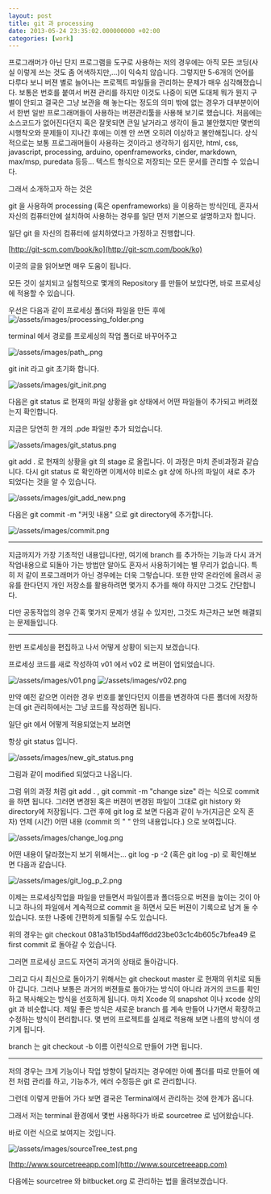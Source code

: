 ```yaml
---
layout: post
title: git 과 processing
date: 2013-05-24 23:35:02.000000000 +02:00
categories: [work]
---
```

프로그래머가 아닌 단지 프로그램을 도구로 사용하는 저의 경우에는 아직 모든 코딩(사실 이렇게 쓰는 것도 좀 어색하지만,...)이 익숙치 않습니다. 그렇지만 5-6개의 언어를 다루다 보니 버젼 별로 늘어나는 프로젝트 파일들을 관리하는 문제가 매우 심각해졌습니다. 보통은 번호를 붙여서 버젼 관리를 하지만 이것도 나중이 되면 도대체 뭐가 뭔지 구별이 안되고 결국은 그냥 보관을 해 놓는다는 정도의 의미 밖에 없는 경우가 대부분이어서 한번 일반 프로그래머들이 사용하는 버젼관리툴을 사용해 보기로 했습니다. 처음에는 소스코드가 없어진다던지 혹은 잘못되면 큰일 날거라고 생각이 들고 불안했지만 몇번의 시행착오와 문제들이 지나간 후에는 이젠 안 쓰면 오히려 이상하고 불안해집니다. 상식적으로는 보통 프로그래머들이 사용하는 것이라고 생각하기 쉽지만, html, css, javascript, processing, arduino, openframeworks, cinder, markdown, max/msp, puredata 등등... 텍스트 형식으로 저장되는 모든 문서를 관리할 수 있습니다.

그래서 소개하고자 하는 것은

git 을 사용하여 processing (혹은 openframeworks) 을 이용하는 방식인데,
혼자서 자신의 컴퓨터안에 설치하여 사용하는 경우를 일단 먼저 기본으로 설명하고자 합니다.


일단 git 을 자신의 컴퓨터에 설치하였다고 가정하고 진행합니다.

[http://git-scm.com/book/ko](http://git-scm.com/book/ko)


이곳의 글을 읽어보면 매우 도움이 됩니다.

모든 것이 설치되고 실험적으로 몇개의 Repository 를 만들어 보았다면,
바로 프로세싱에 적용할 수 있습니다.

우선은 다음과 같이 프로세싱 폴더와 파일을 만든 후에
![/assets/images/processing_folder.png](/assets/images/processing_folder.png)

terminal 에서 경로를 프로세싱의 작업 폴더로 바꾸어주고

![/assets/images/path_.png](/assets/images/path_.png)

git init 라고 git 초기화 합니다.

![/assets/images/git_init.png](/assets/images/git_init.png)

다음은 git status 로 현재의 파일 상황을 git 상태에서 어떤 파일들이 추가되고 버려졌는지 확인합니다.

지금은 당연히 한 개의 .pde 파일만 추가 되었습니다.

![/assets/images/git_status.png](/assets/images/git_status.png)

git add . 로 현재의 상황을 git 의 stage 로 올립니다. 이 과정은 마치 준비과정과 같습니다. 다시 git status 로 확인하면 이제서야 비로소 git 상에 하나의 파일이 새로 추가 되었다는 것을 알 수 있습니다.

![/assets/images/git_add_new.png](/assets/images/git_add_new.png)

다음은 git commit -m "커밋 내용" 으로 git directory에 추가합니다.

![/assets/images/commit.png](/assets/images/commit.png)

<hr />

지금까지가 가장 기초적인 내용입니다만, 여기에 branch 를 추가하는 기능과 다시 과거 작업내용으로 되돌아 가는 방법만 알아도 혼자서 사용하기에는 별 무리가 없습니다. 특히 저 같이 프로그래머가 아닌 경우에는 더욱 그렇습니다. 또한 만약 온라인에 올려서 공유를 한다던지 개인 저장소를 활용하려면 몇가지 추가를 해야 하지만 그것도 간단합니다.

다만 공동작업의 경우 간혹 몇가지 문제가 생길 수 있지만, 그것도 차근차근 보면 해결되는 문제들입니다.

<hr />

한번 프로세싱을 편집하고 나서 어떻게 상황이 되는지 보겠습니다.

프로세싱 코드를 새로 작성하여 v01 에서 v02 로 버젼이 업되었습니다.

![/assets/images/v01.png](/assets/images/v01.png)
![/assets/images/v02.png](/assets/images/v02.png)

만약 예전 같으면 이러한 경우 번호를 붙인다던지 이름을 변경하여 다른 폴더에 저장하는데 git 관리하에서는 그냥 코드를 작성하면 됩니다.

일단 git 에서 어떻게 적용되었는지 보려면

항상 git status 입니다.

![/assets/images/new_git_status.png](/assets/images/new_git_status.png)

그림과 같이 modified 되었다고 나옵니다.

그럼 위의 과정 처럼 git add . , git commit -m "change size" 라는 식으로 commit 을 하면 됩니다. 그러면 변경된 혹은 버젼이 변경된 파일이 그대로 git history 와 directory에 저장됩니다. 그런 후에 git log 로 보면 다음과 같이 누가(지금은 오직 혼자) 언제 (시간) 어떤 내용 (commit 의 " " 안의 내용입니다.) 으로 보여집니다.

![/assets/images/change_log.png](/assets/images/change_log.png)

어떤 내용이 달라졌는지 보기 위해서는... git log -p -2 (혹은 git log -p) 로 확인해보면 다음과 같습니다.

![/assets/images/git_log_p_2.png](/assets/images/git_log_p_2.png)

이제는 프로세싱작업을 파일을 만들면서 파일이름과 폴더등으로 버젼을 높이는 것이 아니고 하나의 파일에서 계속적으로 commit 을 하면서 모든 버젼이 기록으로 남겨 둘 수 있습니다. 또한 나중에 간편하게 되돌릴 수도 있습니다.

위의 경우는 git checkout 081a31b15bd4aff6dd23be03c1c4b605c7bfea49 로 first commit 로 돌아갈 수 있습니다.

그러면 프로세싱 코드도 자연히 과거의 상태로 돌아갑니다.

그리고 다시 최신으로 돌아가기 위해서는 git checkout master 로 현재의 위치로 되돌아 갑니다.
그러나 보통은 과거의 버젼들로 돌아가는 방식이 아니라 과거의 코드를 확인하고 복사해오는 방식을 선호하게 됩니다. 마치 Xcode 의 snapshot 이나 xcode 상의 git 과 비슷합니다. 제일 좋은 방식은 새로운 branch 를 계속 만들어 나가면서 확장하고 수정하는 방식이 편리합니다. 몇 번의 프로젝트를 실제로 적용해 보면 나름의 방식이 생기게 됩니다.

branch 는 git checkout -b 이름 이런식으로 만들어 가면 됩니다.

<hr />

저의 경우는 크게 기능이나 작업 방향이 달라지는 경우에만 아예 폴더를 따로 만들어 예전 처럼 관리를 하고, 기능추가, 에러 수정등은 git 로 관리합니다.

그런데 이렇게 만들어 가다 보면 결국은 Terminal에서 관리하는 것에 한계가 옵니다.

그래서 저는 terminal 환경에서 몇번 사용하다가 바로 sourcetree 로 넘어왔습니다.

바로 이런 식으로 보여지는 것입니다.

![/assets/images/sourceTree_test.png](/assets/images/sourceTree_test.png)

[http://www.sourcetreeapp.com](http://www.sourcetreeapp.com)

다음에는 sourcetree 와 bitbucket.org 로 관리하는 법을 올려보겠습니다.
